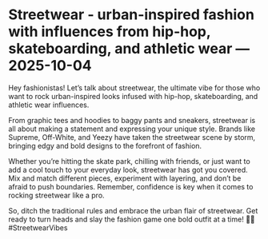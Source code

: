 # Streetwear - urban-inspired fashion with influences from hip-hop, skateboarding, and athletic wear — 2025-10-04

Hey fashionistas! Let’s talk about streetwear, the ultimate vibe for those who want to rock urban-inspired looks infused with hip-hop, skateboarding, and athletic wear influences. 

From graphic tees and hoodies to baggy pants and sneakers, streetwear is all about making a statement and expressing your unique style. Brands like Supreme, Off-White, and Yeezy have taken the streetwear scene by storm, bringing edgy and bold designs to the forefront of fashion.

Whether you’re hitting the skate park, chilling with friends, or just want to add a cool touch to your everyday look, streetwear has got you covered. Mix and match different pieces, experiment with layering, and don’t be afraid to push boundaries. Remember, confidence is key when it comes to rocking streetwear like a pro.

So, ditch the traditional rules and embrace the urban flair of streetwear. Get ready to turn heads and slay the fashion game one bold outfit at a time! 🤘🔥 #StreetwearVibes